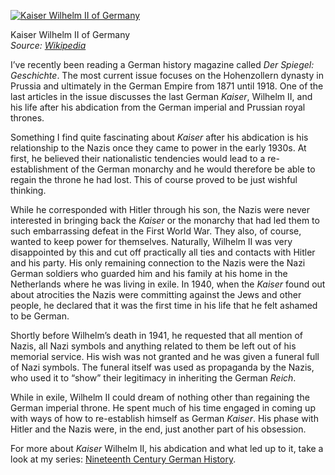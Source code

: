 [![Kaiser Wilhelm II of Germany](Wilhelm_II_of_Germany.jpg "Kaiser Wilhelm II of Germany")](https://i0.wp.com/www.historyrhymes.info/wp-content/uploads/2011/05/Wilhelm_II_of_Germany.jpg?ssl=1)

Kaiser Wilhelm II of Germany  
*Source: [Wikipedia](http://en.wikipedia.org/wiki/File:Wilhelm_II_of_Germany.jpg)*

I’ve recently been reading a German history magazine called *Der Spiegel: Geschichte*. The most current issue focuses on the Hohenzollern dynasty in Prussia and ultimately in the German Empire from 1871 until 1918. One of the last articles in the issue discusses the last German *Kaiser*, Wilhelm II, and his life after his abdication from the German imperial and Prussian royal thrones.

Something I find quite fascinating about *Kaiser* after his abdication is his relationship to the Nazis once they came to power in the early 1930s. At first, he believed their nationalistic tendencies would lead to a re-establishment of the German monarchy and he would therefore be able to regain the throne he had lost. This of course proved to be just wishful thinking.

While he corresponded with Hitler through his son, the Nazis were never interested in bringing back the *Kaiser* or the monarchy that had led them to such embarrassing defeat in the First World War. They also, of course, wanted to keep power for themselves. Naturally, Wilhelm II was very disappointed by this and cut off practically all ties and contacts with Hitler and his party. His only remaining connection to the Nazis were the Nazi German soldiers who guarded him and his family at his home in the Netherlands where he was living in exile. In 1940, when the *Kaiser* found out about atrocities the Nazis were committing against the Jews and other people, he declared that it was the first time in his life that he felt ashamed to be German.

Shortly before Wilhelm’s death in 1941, he requested that all mention of Nazis, all Nazi symbols and anything related to them be left out of his memorial service. His wish was not granted and he was given a funeral full of Nazi symbols. The funeral itself was used as propaganda by the Nazis, who used it to “show” their legitimacy in inheriting the German *Reich*.

While in exile, Wilhelm II could dream of nothing other than regaining the German imperial throne. He spent much of his time engaged in coming up with ways of how to re-establish himself as German *Kaiser*. His phase with Hitler and the Nazis were, in the end, just another part of his obsession.

For more about *Kaiser* Wilhelm II, his abdication and what led up to it, take a look at my series: [Nineteenth Century German History](https://www.historyrhymes.info/featured/nineteenth-century-german-history/).